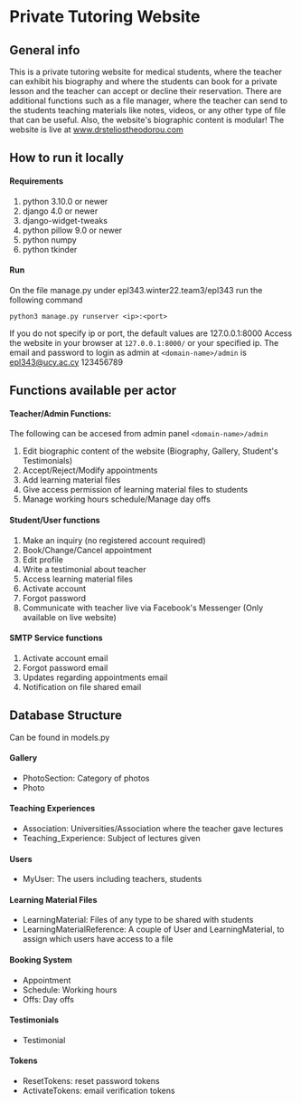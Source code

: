 # Private Tutoring Website
## General info
This is a private tutoring website for medical students, where the teacher can exhibit his biography and where the students can book for a private lesson and the teacher can accept or decline their reservation.
There are additional functions such as a file manager, where the teacher can send to the students teaching materials like notes, videos, or any other type of file that can be useful.
Also, the website's biographic content is modular!
The website is live at www.drsteliostheodorou.com

## How to run it locally
#### Requirements
1. python 3.10.0 or newer
2. django 4.0 or newer
3. django-widget-tweaks
4. python pillow 9.0 or newer
5. python numpy
6. python tkinder

#### Run
On the file manage.py under epl343.winter22.team3/epl343 run the following command
```
python3 manage.py runserver <ip>:<port>
```
If you do not specify ip or port, the default values are 127.0.0.1:8000
Access the website in your browser at `127.0.0.1:8000/` or your specified ip.
The email and password to login as admin at `<domain-name>/admin` is epl343@ucy.ac.cy 123456789


## Functions available per actor
#### Teacher/Admin Functions:
The following can be accesed from admin panel `<domain-name>/admin`
1. Edit biographic content of the website (Biography, Gallery, Student's Testimonials)
2. Accept/Reject/Modify appointments
3. Add learning material files
4. Give access permission of learning material files to students
5. Manage working hours schedule/Manage day offs


#### Student/User functions
1. Make an inquiry (no registered account required)
2. Book/Change/Cancel appointment
3. Edit profile
4. Write a testimonial about teacher
5. Access learning material files
6. Activate account
7. Forgot password
8. Communicate with teacher live via Facebook's Messenger (Only available on live website)

#### SMTP Service functions
1. Activate account email
2. Forgot password email
3. Updates regarding appointments email
4. Notification on file shared email


## Database Structure
Can be found in models.py
#### Gallery
* PhotoSection: Category of photos
* Photo

#### Teaching Experiences
* Association: Universities/Association where the teacher gave lectures
* Teaching_Experience: Subject of lectures given

#### Users
* MyUser: The users including teachers, students

#### Learning Material Files
* LearningMaterial: Files of any type to be shared with students
* LearningMaterialReference: A couple of User and LearningMaterial, to assign which users have access to a file
  
#### Booking System
* Appointment
* Schedule: Working hours
* Offs: Day offs

#### Testimonials
* Testimonial
  
#### Tokens
* ResetTokens: reset password tokens
* ActivateTokens: email verification tokens



